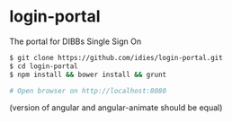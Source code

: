 login-portal
============

The portal for DIBBs Single Sign On

```bash
$ git clone https://github.com/idies/login-portal.git
$ cd login-portal
$ npm install && bower install && grunt

# Open browser on http://localhost:8080
```

(version of angular and angular-animate should be equal)